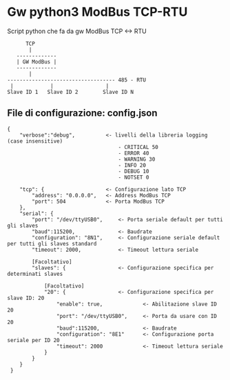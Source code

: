 # Gw python3 ModBus TCP-RTU
Script python che fa da gw ModBus TCP &lt;-> RTU

          TCP
           |
       -------------
       | GW ModBus |
       -------------
           |
    ----------------------------------- 485 - RTU
     |            |                 |
    Slave ID 1   Slave ID 2        Slave ID N
   
   
  
## File di configurazione: config.json

    {
        "verbose":"debug",          <- livelli della libreria logging (case insensitive)
                                        - CRITICAL 50
                                        - ERROR 40
                                        - WARNING 30
                                        - INFO 20
                                        - DEBUG 10
                                        - NOTSET 0
    
        "tcp": {                    <- Configurazione lato TCP
            "address": "0.0.0.0",   <- Address ModBus TCP
            "port": 504             <- Porta ModBus TCP
        },
        "serial": {
            "port": "/dev/ttyUSB0",     <- Porta seriale default per tutti gli slaves
            "baud":115200,              <- Baudrate
            "configuration": "8N1",     <- Configurazione seriale default per tutti gli slaves standard
            "timeout": 2000,            <- Timeout lettura seriale
            
            [Facoltativo]
            "slaves": {                 <- Configurazione specifica per determinati slaves
    
                [Facoltativo]
                "20": {                 <- Configurazione specifica per slave ID: 20
                    "enable": true,             <- Abilitazione slave ID 20
                    "port": "/dev/ttyUSB0",     <- Porta da usare con ID 20
                    "baud":115200,              <- Baudrate
                    "configuration": "8E1"      <- Configurazione porta seriale per ID 20
                    "timeout": 2000             <- Timeout lettura seriale
                }
            }
        }
     }
